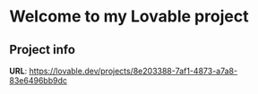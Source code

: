 # Welcome to my Lovable project

## Project info

**URL**: https://lovable.dev/projects/8e203388-7af1-4873-a7a8-83e6496bb9dc

